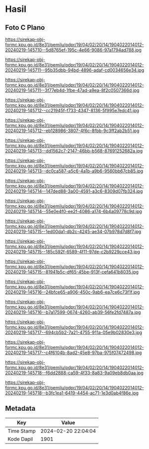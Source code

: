 # Hasil

## Foto C Plano

https://sirekap-obj-formc.kpu.go.id/8e31/pemilu/pdpr/19/04/02/20/14/1904022014012-20240219-145710--5d8765ef-195c-4e66-9086-97a1794ad788.jpg

https://sirekap-obj-formc.kpu.go.id/8e31/pemilu/pdpr/19/04/02/20/14/1904022014012-20240219-145711--95b35dbb-94bd-4896-adaf-cd0034656e34.jpg

https://sirekap-obj-formc.kpu.go.id/8e31/pemilu/pdpr/19/04/02/20/14/1904022014012-20240219-145711--3f77eb4d-1fbe-47ad-a9ea-8f2c0507366d.jpg

https://sirekap-obj-formc.kpu.go.id/8e31/pemilu/pdpr/19/04/02/20/14/1904022014012-20240219-145712--cc21945f-f733-4347-8136-5f995e7edc41.jpg

https://sirekap-obj-formc.kpu.go.id/8e31/pemilu/pdpr/19/04/02/20/14/1904022014012-20240219-145712--eb128986-3807-4f6c-8fbb-9c3ff2ab2b51.jpg

https://sirekap-obj-formc.kpu.go.id/8e31/pemilu/pdpr/19/04/02/20/14/1904022014012-20240219-145713--dd1562c7-2147-46bb-b568-87691252682a.jpg

https://sirekap-obj-formc.kpu.go.id/8e31/pemilu/pdpr/19/04/02/20/14/1904022014012-20240219-145713--dc0ca587-a5c6-4a1b-a9b6-9560bb67cb85.jpg

https://sirekap-obj-formc.kpu.go.id/8e31/pemilu/pdpr/19/04/02/20/14/1904022014012-20240219-145714--147ded88-3a00-4591-a3c6-8309d07fb324.jpg

https://sirekap-obj-formc.kpu.go.id/8e31/pemilu/pdpr/19/04/02/20/14/1904022014012-20240219-145714--55e0e4f0-ee2f-4086-a174-6b4a09778c9d.jpg

https://sirekap-obj-formc.kpu.go.id/8e31/pemilu/pdpr/19/04/02/20/14/1904022014012-20240219-145715--1ed00da1-db2c-4245-ae34-07b978d7d8f7.jpg

https://sirekap-obj-formc.kpu.go.id/8e31/pemilu/pdpr/19/04/02/20/14/1904022014012-20240219-145715--185c592f-6589-4f11-97de-c2b9229cce43.jpg

https://sirekap-obj-formc.kpu.go.id/8e31/pemilu/pdpr/19/04/02/20/14/1904022014012-20240219-145715--81941b5c-df65-45be-913f-cefa641b8035.jpg

https://sirekap-obj-formc.kpu.go.id/8e31/pemilu/pdpr/19/04/02/20/14/1904022014012-20240219-145716--24bfce65-a906-450c-9ab6-ea7ce6c73f1f.jpg

https://sirekap-obj-formc.kpu.go.id/8e31/pemilu/pdpr/19/04/02/20/14/1904022014012-20240219-145716--b7a17599-0674-4260-ab39-56fe2fd7487a.jpg

https://sirekap-obj-formc.kpu.go.id/8e31/pemilu/pdpr/19/04/02/20/14/1904022014012-20240219-145717--694cb5b2-7a21-4755-911a-05e9b02830e3.jpg

https://sirekap-obj-formc.kpu.go.id/8e31/pemilu/pdpr/19/04/02/20/14/1904022014012-20240219-145717--c4f6104b-8ad2-45e8-97ba-975f07472498.jpg

https://sirekap-obj-formc.kpu.go.id/8e31/pemilu/pdpr/19/04/02/20/14/1904022014012-20240219-145718--f6dd2888-ca59-4f33-8a83-9a09eb8db0aa.jpg

https://sirekap-obj-formc.kpu.go.id/8e31/pemilu/pdpr/19/04/02/20/14/1904022014012-20240219-145718--b3fc1ea1-6419-4454-ac71-1e3d0ab4f86e.jpg


## Metadata

| Key        | Value               |
| ---------- | ------------------- |
| Time Stamp | 2024-02-20 22:04:04 |
| Kode Dapil | 1901                |



